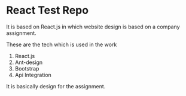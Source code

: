 # React Test Repo
It is based on React.js in which website design is based on a company assignment.

These are the tech which is used in the work
1. React.js
2. Ant-design
3. Bootstrap
4. Api Integration

It is basically design for the assignment.



